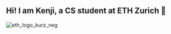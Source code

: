 ## Hi! I am Kenji, a CS student at ETH Zurich 👋
![eth_logo_kurz_neg](https://github.com/user-attachments/assets/bd124a2b-ceb0-4f11-8db1-73ecd817937b)

<!--
**kenji-k6/kenji-k6** is a ✨ _special_ ✨ repository because its `README.md` (this file) appears on your GitHub profile.
![eth_logo_kurz_neg](https://github.com/user-attachments/assets/bd124a2b-ceb0-4f11-8db1-73ecd817937b)

Here are some ideas to get you started:

- 🔭 I’m currently working on ...
- 🌱 I’m currently learning ...
- 👯 I’m looking to collaborate on ...
- 🤔 I’m looking for help with ...
- 💬 Ask me about ...
- 📫 How to reach me: ...
- 😄 Pronouns: ...
- ⚡ Fun fact: ...
-->
